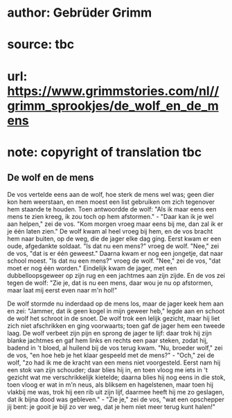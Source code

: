 # author: Gebrüder Grimm
# source: tbc
# url: https://www.grimmstories.com/nl//grimm_sprookjes/de_wolf_en_de_mens
# note: copyright of translation tbc

## De wolf en de mens 

De vos vertelde eens aan de wolf, hoe sterk de mens wel was; geen dier
kon hem weerstaan, en men moest een list gebruiken om zich tegenover hem
staande te houden. Toen antwoordde de wolf: "Als ik maar eens een mens
te zien kreeg, ik zou toch op hem afstormen." - "Daar kan ik je wel
aan helpen," zei de vos. "Kom morgen vroeg maar eens bij me, dan zal
ik er je één laten zien." De wolf kwam al heel vroeg bij hem, en de vos
bracht hem naar buiten, op de weg, die de jager elke dag ging. Eerst
kwam er een oude, afgedankte soldaat. "Is dat nu een mens?" vroeg de
wolf. "Nee," zei de vos, "dat is er één geweest." Daarna kwam er nog
een jongetje, dat naar school moest. "Is dat nu een mens?" vroeg de
wolf. "Nee," zei de vos, "dat moet er nog één worden." Eindelijk
kwam de jager, met een dubbelloopsgeweer op zijn rug en een jachtmes aan
zijn zijde. En de vos zei tegen de wolf: "Zie je, dat is nu een mens,
daar wou je nu op afstormen, maar laat mij eerst even naar m'n hol!"

De wolf stormde nu inderdaad op de mens los, maar de jager keek hem aan
en zei: "Jammer, dat ik geen kogel in mijn geweer heb," legde aan en
schoot de wolf het schroot in de snoet. De wolf trok een lelijk gezicht,
maar hij liet zich niet afschrikken en ging voorwaarts; toen gaf de
jager hem een tweede laag. De wolf verbeet zijn pijn en sprong de jager
te lijf: daar trok hij zijn blanke jachtmes en gaf hem links en rechts
een paar steken, zodat hij, badend in 't bloed, al huilend bij de vos
terug kwam. "Nu, broeder wolf," zei de vos, "en hoe heb je het klaar
gespeeld met de mens?" - "Och," zei de wolf, "zo had ik me de kracht
van een mens niet voorgesteld. Eerst nam hij een stok van zijn schouder;
daar blies hij in, en toen vloog me iets in 't gezicht wat me
verschrikkelijk kietelde; daarna blies hij nog eens in die stok, toen
vloog er wat in m'n neus, als bliksem en hagelstenen, maar toen hij
vlakbij me was, trok hij een rib uit zijn lijf, daarmee heeft hij me zo
geslagen, dat ik bijna dood was gebleven." - "Zie je," zei de vos,
"wat een opschepper jij bent: je gooit je bijl zo ver weg, dat je hem
niet meer terug kunt halen!"
